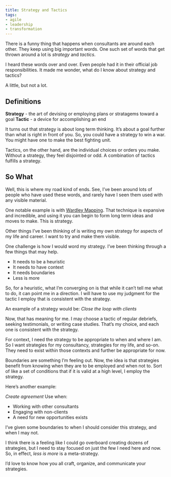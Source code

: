 ```yaml
---
title: Strategy and Tactics
tags:
- agile
- leadership
- transformation
---
```

There is a funny thing that happens when consultants are around each other. They keep using big important words. One such set of words that get thrown around a lot is *strategy* and *tactics*.

I heard these words over and over. Even people had it in their official job responsibilities. It made me wonder, what do I know about strategy and tactics?

A little, but not a lot.

## Definitions

**Strategy** - the art of devising or employing plans or stratagems toward a goal
**Tactic** - a device for accomplishing an end

It turns out that strategy is about long term thinking. It’s about a goal further than what is right in front of you. So, you could have a strategy to win a war. You might have one to make the best fighting unit.

Tactics, on the other hand, are the individual choices or orders you make. Without a strategy, they feel disjointed or odd. A combination of tactics fulfills a strategy.

## So What

Well, this is where my road kind of ends. See, I’ve been around lots of people who have used these words, and rarely have I seen them used with any visible material.

One notable example is with [Wardley Mapping](https://medium.com/wardleymaps). That technique is expansive and incredible, and using it you can begin to form long term ideas and moves to make. This is strategy.

Other things I’ve been thinking of is writing my own strategy for aspects of my life and career. I want to try and make them visible.

One challenge is how I would word my strategy. I’ve been thinking through a few things that may help.

- It needs to be a heuristic
- It needs to have context
- It needs boundaries
- Less is more

So, for a heuristic, what I’m converging on is that while it can’t tell me what to do, it can point me in a direction. I will have to use my judgment for the tactic I employ that is consistent with the strategy.

An example of a strategy would be: *Close the loop with clients*

Now, that has meaning for me. I may choose a tactic of regular debriefs, seeking testimonials, or writing case studies. That’s my choice, and each one is consistent with the strategy.

For context, I need the strategy to be appropriate to when and where I am. So I want strategies for my consultancy, strategies for my life, and so-on. They need to exist within those contexts and further be appropriate for now.

Boundaries are something I’m feeling out. Now, the idea is that strategies benefit from knowing when they are to be employed and when not to. Sort of like a set of conditions that if it is valid at a high level, I employ the strategy.

Here’s another example: 

*Create agreement*
Use when:
- Working with other consultants
- Engaging with non-clients
- A need for new opportunities exists

I’ve given some boundaries to when I should consider this strategy, and when I may not.

I think there is a feeling like I could go overboard creating dozens of strategies, but I need to stay focused on just the few I need here and now. So, in effect, *less is more* is a meta-strategy.

I’d love to know how you all craft, organize, and communicate your strategies.